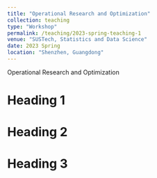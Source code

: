 ```yaml
---
title: "Operational Research and Optimization"
collection: teaching
type: "Workshop"
permalink: /teaching/2023-spring-teaching-1
venue: "SUSTech, Statistics and Data Science"
date: 2023 Spring
location: "Shenzhen, Guangdong"
---
```


Operational Research and Optimization

Heading 1
======

Heading 2
======

Heading 3
======
